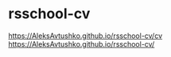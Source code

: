 # rsschool-cv

https://AleksAvtushko.github.io/rsschool-cv/cv
https://AleksAvtushko.github.io/rsschool-cv/

